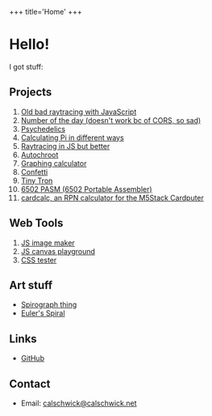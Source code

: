 +++
title='Home'
+++

# Hello!

I got stuff:

## Projects
1. [Old bad raytracing with JavaScript](https://calschwick.net/raytracing-web/)
2. [Number of the day (doesn't work bc of CORS, so sad)](https://calschwick.net/notd/)
3. [Psychedelics](https://calschwick.net/psychedelics/)
4. [Calculating Pi in different ways](https://calschwick.net/pi/)
5. [Raytracing in JS but better](https://calschwick.net/new-raytracing/)
1. [Autochroot](projects/autochroot)
6. [Graphing calculator](projects/graphing)
7. [Confetti](projects/confetti)
8. [Tiny Tron](projects/tiny-tron)
9. [6502 PASM (6502 Portable Assembler)](https://calschwick.net/6502pasm/)
10. [cardcalc, an RPN calculator for the M5Stack Cardputer](https://calschwick.net/cardcalc/)

## Web Tools
1. [JS image maker](https://calschwick.net/image-maker/)
2. [JS canvas playground](https://calschwick.net/canvas-playground/)
3. [CSS tester](https://calschwick.net/css-tester/)

## Art stuff
- [Spirograph thing](https://calschwick.net/spirograph/)
- [Euler's Spiral](https://calschwick.net/eulers-spiral/)

## Links
- [GitHub](https://github.com/CalSch)

## Contact
- Email: calschwick@calschwick.net